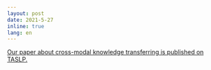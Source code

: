 ```yaml
---
layout: post
date: 2021-5-27
inline: true
lang: en
---
```


[Our paper about cross-modal knowledge transferring is published on TASLP.](https://ieeexplore.ieee.org/document/9437636)
